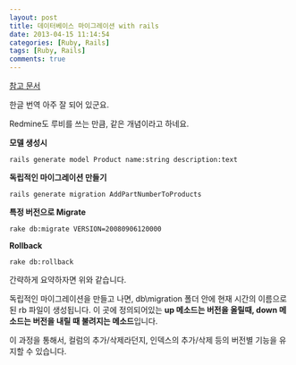 ```yaml
---
layout: post
title: 데이터베이스 마이그레이션 with rails
date: 2013-04-15 11:14:54
categories: [Ruby, Rails]
tags: [Ruby, Rails]
comments: true
---
```


[참고 문서](http://rubykr.github.io/rails_guides/migrations.html)

한글 번역 아주 잘 되어 있군요.

Redmine도 루비를 쓰는 만큼, 같은 개념이라고 하네요. 

**모델 생성시**

    rails generate model Product name:string description:text

**독립적인 마이그레이션 만들기**

    rails generate migration AddPartNumberToProducts

**특정 버전으로 Migrate**
    
    rake db:migrate VERSION=20080906120000

**Rollback**

    rake db:rollback


간략하게 요약하자면 위와 같습니다.

독립적인 마이그레이션을 만들고 나면, db\migration 폴더 안에 현재 시간의 이름으로 된 rb 파일이 생성됩니다.
이 곳에 정의되어있는 **up 메소드는 버전을 올릴때, down 메소드는 버전을 내릴 때 불려지는 메소드**입니다.

이 과정을 통해서, 컬럼의 추가/삭제라던지, 인덱스의 추가/삭제 등의 버전별 기능을 유지할 수 있습니다.